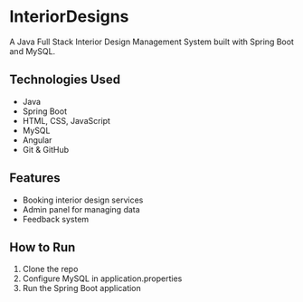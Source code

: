 # InteriorDesigns

A Java Full Stack Interior Design Management System built with Spring Boot and MySQL.

## Technologies Used
- Java
- Spring Boot
- HTML, CSS, JavaScript
- MySQL
- Angular
- Git & GitHub

## Features
- Booking interior design services
- Admin panel for managing data
- Feedback system

## How to Run
1. Clone the repo
2. Configure MySQL in application.properties
3. Run the Spring Boot application
